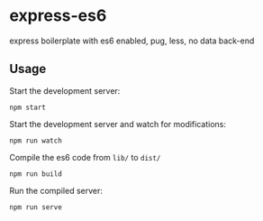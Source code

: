 # express-es6
express boilerplate with es6 enabled, pug, less, no data back-end

## Usage

Start the development server:
```
npm start
```

Start the development server and watch for modifications:
```
npm run watch
```

Compile the es6 code from `lib/` to `dist/`
```
npm run build
```

Run the compiled server:
```
npm run serve
```
